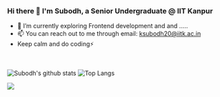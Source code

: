 ### Hi there 👋 I'm Subodh, a Senior Undergraduate @ IIT Kanpur




- 🌱 I’m currently exploring Frontend development and and .....
- 📫 You can reach out to me through email: ksubodh20@iitk.ac.in
- Keep calm and do coding⚡ 
<br>

![Subodh's github stats](https://github-readme-stats.vercel.app/api?username=shivam-iitk)
![Top Langs](https://github-readme-stats.vercel.app/api/top-langs/?username=anuraghazra&layout=compact)
<br>


![](https://komarev.com/ghpvc/?username=shivam-iitk)


<!--
**shivam-iitk/shivam-iitk** is a ✨ _special_ ✨ repository because its `README.md` (this file) appears on your GitHub profile.

Here are some ideas to get you started:

- 🔭 I’m currently working on ...
- 🌱 I’m currently learning ...
- 👯 I’m looking to collaborate on ...
- 🤔 I’m looking for help with ...
- 💬 Ask me about ...
- 📫 How to reach me: ...
- 😄 Pronouns: ...
- ⚡ Fun fact: ...
-->
